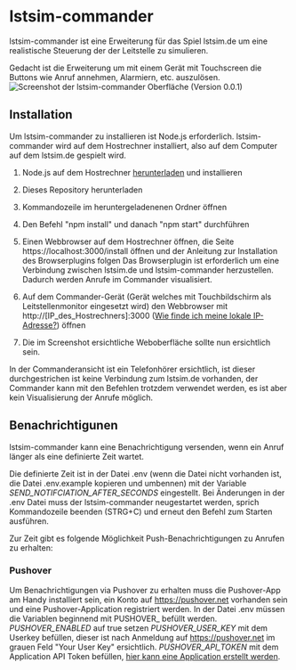 
# lstsim-commander

lstsim-commander ist eine Erweiterung für das Spiel lstsim.de um eine realistische Steuerung der der Leitstelle zu simulieren.

Gedacht ist die Erweiterung um mit einem Gerät mit Touchscreen die Buttons wie Anruf annehmen, Alarmiern, etc. auszulösen.
![Screenshot der lstsim-commander Oberfläche (Version 0.0.1)](https://i.imgur.com/p3OfZE3.png)

## Installation
Um lstsim-commander zu installieren ist Node.js erforderlich.
lstsim-commander wird auf dem Hostrechner installiert, also auf dem Computer auf dem lstsim.de gespielt wird.

 1. Node.js auf dem Hostrechner [herunterladen](https://nodejs.org/en/download/) und installieren
 2. Dieses Repository herunterladen
 3. Kommandozeile im heruntergeladenenen Ordner öffnen
 4. Den Befehl "npm install" und danach "npm start" durchführen
 5. Einen Webbrowser auf dem Hostrechner öffnen, die Seite https://localhost:3000/install öffnen und der Anleitung zur Installation des Browserplugins folgen
 Das Browserplugin ist erforderlich um eine Verbindung zwischen lstsim.de und lstsim-commander herzustellen. Dadurch werden Anrufe im Commander visualisiert.
 
 6. Auf dem Commander-Gerät (Gerät welches mit Touchbildschirm als Leitstellenmonitor eingesetzt wird) den Webbrowser mit http://[IP_des_Hostrechners]:3000 ([Wie finde ich meine lokale IP-Adresse?](https://www.ionos.at/digitalguide/hosting/hosting-technik/ip-adresse-finden/#:~:text=Geben%20Sie%20den%20Befehl%20%E2%80%9Ecmd,Ihrer%20eigenen%20lokalen%20IP-Adresse.)) öffnen
 7. Die im Screenshot ersichtliche Weboberfläche sollte nun ersichtlich sein.

In der Commanderansicht ist ein Telefonhörer ersichtlich, ist dieser durchgestrichen ist keine Verbindung zum lstsim.de vorhanden, der Commander kann mit den Befehlen trotzdem verwendet werden, es ist aber kein Visualisierung der Anrufe möglich.

## Benachrichtigunen

lstsim-commander kann eine Benachrichtigung versenden, wenn ein Anruf länger als eine definierte Zeit wartet.

Die definierte Zeit ist in der Datei .env (wenn die Datei nicht vorhanden ist, die Datei .env.example kopieren und umbennen) mit der Variable *SEND_NOTIFCIATION_AFTER_SECONDS* eingestellt. Bei Änderungen in der .env Datei muss der lstsim-commander neugestartet werden, sprich Kommandozeile beenden (STRG+C) und erneut den Befehl zum Starten ausführen.

Zur Zeit gibt es folgende Möglichkeit Push-Benachrichtigungen zu Anrufen zu erhalten:
### Pushover
Um Benachrichtigungen via Pushover zu erhalten muss die Pushover-App am Handy installiert sein, ein Konto auf https://pushover.net vorhanden sein und eine Pushover-Application registriert werden.
In der Datei .env müssen die Variablen beginnend mit PUSHOVER_ befüllt werden.
*PUSHOVER_ENABLED* auf true setzen
*PUSHOVER_USER_KEY* mit dem Userkey befüllen, dieser ist nach Anmeldung auf https://pushover.net im grauen Feld "Your User Key" ersichtlich.
*PUSHOVER_API_TOKEN* mit dem Application API Token befüllen, [hier kann eine Application erstellt werden](https://pushover.net/apps/build).